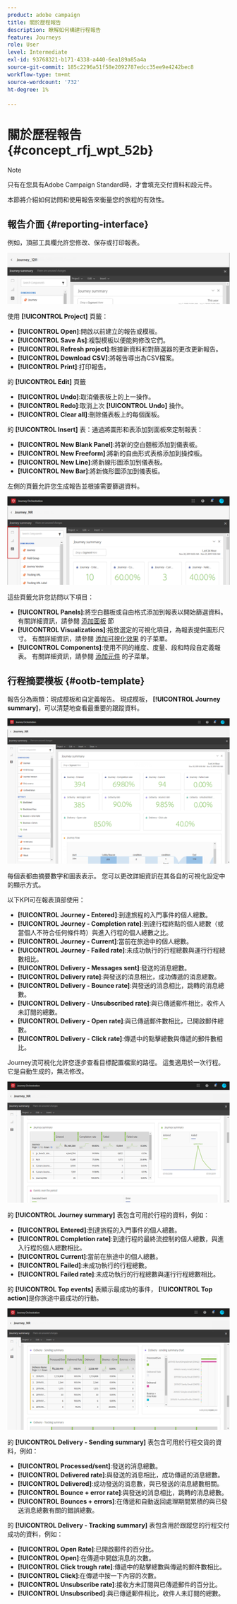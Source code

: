 ```yaml
---
product: adobe campaign
title: 關於歷程報告
description: 瞭解如何構建行程報告
feature: Journeys
role: User
level: Intermediate
exl-id: 93768321-b171-4338-a440-6ea189a85a4a
source-git-commit: 185c2296a51f58e2092787edcc35ee9e4242bec8
workflow-type: tm+mt
source-wordcount: '732'
ht-degree: 1%

---
```


# 關於歷程報告 {#concept_rfj_wpt_52b}

>[!NOTE]
>
>只有在您具有Adobe Campaign Standard時，才會填充交付資料和段元件。

本節將介紹如何訪問和使用報告來衡量您的旅程的有效性。

## 報告介面 {#reporting-interface}

例如，頂部工具欄允許您修改、保存或打印報表。

![](../assets/dynamic_report_toolbar.png)

使用 **[!UICONTROL Project]** 頁籤：

* **[!UICONTROL Open]**:開啟以前建立的報告或模板。
* **[!UICONTROL Save As]**:複製模板以便能夠修改它們。
* **[!UICONTROL Refresh project]**:根據新資料和對篩選器的更改更新報告。
* **[!UICONTROL Download CSV]**:將報告導出為CSV檔案。
* **[!UICONTROL Print]**:打印報告。

的 **[!UICONTROL Edit]** 頁籤

* **[!UICONTROL Undo]**:取消儀表板上的上一操作。
* **[!UICONTROL Redo]**:取消上次 **[!UICONTROL Undo]** 操作。
* **[!UICONTROL Clear all]**:刪除儀表板上的每個面板。

的 **[!UICONTROL Insert]** 表：通過將圖形和表添加到面板來定制報表：

* **[!UICONTROL New Blank Panel]**:將新的空白麵板添加到儀表板。
* **[!UICONTROL New Freeform]**:將新的自由形式表格添加到操控板。
* **[!UICONTROL New Line]**:將新線形圖添加到儀表板。
* **[!UICONTROL New Bar]**:將新條形圖添加到儀表板。

左側的頁籤允許您生成報告並根據需要篩選資料。

![](../assets/dynamic_report_interface.png)

這些頁籤允許您訪問以下項目：

* **[!UICONTROL Panels]**:將空白麵板或自由格式添加到報表以開始篩選資料。 有關詳細資訊，請參閱 [添加面板](../reporting/creating-your-journey-reports.md#adding-panels) 節
* **[!UICONTROL Visualizations]**:拖放選定的可視化項目，為報表提供圖形尺寸。 有關詳細資訊，請參閱 [添加可視化效果](../reporting/creating-your-journey-reports.md#adding-visualizations) 的子菜單。
* **[!UICONTROL Components]**:使用不同的維度、度量、段和時段自定義報表。 有關詳細資訊，請參閱 [添加元件](../reporting/creating-your-journey-reports.md#adding-components) 的子菜單。

## 行程摘要模板 {#ootb-template}

報告分為兩類：現成模板和自定義報告。
現成模板， **[!UICONTROL Journey summary]**，可以清楚地查看最重要的跟蹤資料。

![](../assets/dynamic_report_journey_8.png)

每個表都由摘要數字和圖表表示。 您可以更改詳細資訊在其各自的可視化設定中的顯示方式。

以下KPI可在報表頂部使用：

* **[!UICONTROL Journey - Entered]**:到達旅程的入門事件的個人總數。
* **[!UICONTROL Journey - Completion rate]**:到達行程終點的個人總數（或當個人不符合任何條件時）與進入行程的個人總數之比。
* **[!UICONTROL Journey - Current]**:當前在旅途中的個人總數。
* **[!UICONTROL Journey - Failed rate]**:未成功執行的行程總數與運行行程總數相比。
* **[!UICONTROL Delivery - Messages sent]**:發送的消息總數。
* **[!UICONTROL Delivery rate]**:與發送的消息相比，成功傳遞的消息總數。
* **[!UICONTROL Delivery - Bounce rate]**:與發送的消息相比，跳轉的消息總數。
* **[!UICONTROL Delivery - Unsubscribed rate]**:與已傳遞郵件相比，收件人未訂閱的總數。
* **[!UICONTROL Delivery - Open rate]**:與已傳遞郵件數相比，已開啟郵件總數。
* **[!UICONTROL Delivery - Click rate]**:傳遞中的點擊總數與傳遞的郵件數相比。

Journey流可視化允許您逐步查看目標配置檔案的路徑。 這隻適用於一次行程。 它是自動生成的，無法修改。

![](../assets/dynamic_report_journey_10.png)

的 **[!UICONTROL Journey summary]** 表包含可用於行程的資料，例如：

* **[!UICONTROL Entered]**:到達旅程的入門事件的個人總數。
* **[!UICONTROL Completion rate]**:到達行程的最終流控制的個人總數，與進入行程的個人總數相比。
* **[!UICONTROL Current]**:當前在旅途中的個人總數。
* **[!UICONTROL Failed]**:未成功執行的行程總數。
* **[!UICONTROL Failed rate]**:未成功執行的行程總數與運行行程總數相比。

的 **[!UICONTROL Top events]** 表顯示最成功的事件， **[!UICONTROL Top action]**&#x200B;是你旅途中最成功的行動。

![](../assets/dynamic_report_journey_11.png)

的 **[!UICONTROL Delivery - Sending summary]** 表包含可用於行程交貨的資料，例如：

* **[!UICONTROL Processed/sent]**:發送的消息總數。
* **[!UICONTROL Delivered rate]**:與發送的消息相比，成功傳遞的消息總數。
* **[!UICONTROL Delivered]**:成功發送的消息數，與已發送的消息總數相關。
* **[!UICONTROL Bounce + error rate]**:與發送的消息相比，跳轉的消息總數。
* **[!UICONTROL Bounces + errors]**:在傳遞和自動返回處理期間累積的與已發送消息總數有關的錯誤總數。

的 **[!UICONTROL Delivery - Tracking summary]** 表包含用於跟蹤您的行程交付成功的資料，例如：

* **[!UICONTROL Open Rate]**:已開啟郵件的百分比。
* **[!UICONTROL Open]**:在傳遞中開啟消息的次數。
* **[!UICONTROL Click trough rate]**:傳遞中的點擊總數與傳遞的郵件數相比。
* **[!UICONTROL Click]**:在傳遞中按一下內容的次數。
* **[!UICONTROL Unsubscribe rate]**:接收方未訂閱與已傳遞郵件的百分比。
* **[!UICONTROL Unsubscribed]**:與已傳遞郵件相比，收件人未訂閱的總數。
